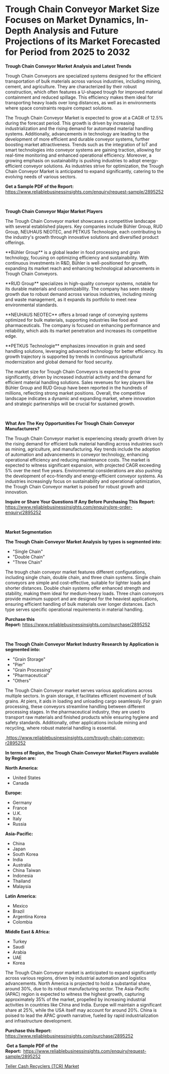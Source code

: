 <p><h1>Trough Chain Conveyor Market Size Focuses on Market Dynamics, In-Depth Analysis and Future Projections of its Market Forecasted for Period from 2025 to 2032</h1></p><p><strong>Trough Chain Conveyor Market Analysis and Latest Trends</strong></p>
<p><p>Trough Chain Conveyors are specialized systems designed for the efficient transportation of bulk materials across various industries, including mining, cement, and agriculture. They are characterized by their robust construction, which often features a U-shaped trough for improved material containment and reduced spillage. This efficiency makes them ideal for transporting heavy loads over long distances, as well as in environments where space constraints require compact solutions.</p><p>The Trough Chain Conveyor Market is expected to grow at a CAGR of 12.5% during the forecast period. This growth is driven by increasing industrialization and the rising demand for automated material handling systems. Additionally, advancements in technology are leading to the development of more efficient and durable conveyor systems, further boosting market attractiveness. Trends such as the integration of IoT and smart technologies into conveyor systems are gaining traction, allowing for real-time monitoring and enhanced operational efficiency. Moreover, a growing emphasis on sustainability is pushing industries to adopt energy-efficient conveyor solutions. As industries strive for optimization, the Trough Chain Conveyor Market is anticipated to expand significantly, catering to the evolving needs of various sectors.</p></p>
<p><strong>Get a Sample PDF of the Report:&nbsp;</strong> <a href="https://www.reliablebusinessinsights.com/enquiry/request-sample/2895252?utm_campaign=2662&utm_medium=2&utm_source=Github&utm_content=ia&utm_term=15032025&utm_id=trough-chain-conveyor">https://www.reliablebusinessinsights.com/enquiry/request-sample/2895252</a></p>
<p>&nbsp;</p>
<p><strong>Trough Chain Conveyor Major Market Players</strong></p>
<p><p>The Trough Chain Conveyor market showcases a competitive landscape with several established players. Key companies include Bühler Group, RUD Group, NEUHAUS NEOTEC, and PETKUS Technologie, each contributing to the industry's growth through innovative solutions and diversified product offerings.</p><p>**Bühler Group** is a global leader in food processing and grain technology, focusing on optimizing efficiency and sustainability. With continuous investments in R&D, Bühler is well-positioned for growth, expanding its market reach and enhancing technological advancements in Trough Chain Conveyors.</p><p>**RUD Group** specializes in high-quality conveyor systems, notable for its durable materials and customizability. The company has seen steady growth due to robust demand across various industries, including mining and waste management, as it expands its portfolio to meet new environmental standards.</p><p>**NEUHAUS NEOTEC** offers a broad range of conveying systems optimized for bulk materials, supporting industries like food and pharmaceuticals. The company is focused on enhancing performance and reliability, which aids its market penetration and increases its competitive edge.</p><p>**PETKUS Technologie** emphasizes innovation in grain and seed handling solutions, leveraging advanced technology for better efficiency. Its growth trajectory is supported by trends in continuous agricultural modernization and global demand for food security.</p><p>The market size for Trough Chain Conveyors is expected to grow significantly, driven by increased industrial activity and the demand for efficient material handling solutions. Sales revenues for key players like Bühler Group and RUD Group have been reported in the hundreds of millions, reflecting strong market positions. Overall, the competitive landscape indicates a dynamic and expanding market, where innovation and strategic partnerships will be crucial for sustained growth.</p></p>
<p>&nbsp;</p>
<p><strong>What Are The Key Opportunities For Trough Chain Conveyor Manufacturers?</strong></p>
<p><p>The Trough Chain Conveyor market is experiencing steady growth driven by the rising demand for efficient bulk material handling across industries such as mining, agriculture, and manufacturing. Key trends include the adoption of automation and advancements in conveyor technology, enhancing operational efficiency and reducing maintenance costs. The market is expected to witness significant expansion, with projected CAGR exceeding 5% over the next five years. Environmental considerations are also pushing the development of eco-friendly and energy-efficient conveyor systems. As industries increasingly focus on sustainability and operational optimization, the Trough Chain Conveyor market is poised for robust growth and innovation.</p></p>
<p><strong>Inquire or Share Your Questions If Any Before Purchasing This Report:</strong> <a href="https://www.reliablebusinessinsights.com/enquiry/pre-order-enquiry/2895252?utm_campaign=2662&utm_medium=2&utm_source=Github&utm_content=ia&utm_term=15032025&utm_id=trough-chain-conveyor">https://www.reliablebusinessinsights.com/enquiry/pre-order-enquiry/2895252</a></p>
<p>&nbsp;</p>
<p><strong>Market Segmentation</strong></p>
<p><strong>The Trough Chain Conveyor Market Analysis by types is segmented into:</strong></p>
<p><ul><li>"Single Chain"</li><li>"Double Chain"</li><li>"Three Chain"</li></ul></p>
<p><p>The trough chain conveyor market features different configurations, including single chain, double chain, and three chain systems. Single chain conveyors are simple and cost-effective, suitable for lighter loads and shorter distances. Double chain systems offer enhanced strength and stability, making them ideal for medium-heavy loads. Three chain conveyors provide maximum support and are designed for the heaviest applications, ensuring efficient handling of bulk materials over longer distances. Each type serves specific operational requirements in material handling.</p></p>
<p><strong>Purchase this Report:&nbsp;</strong><a href="https://www.reliablebusinessinsights.com/purchase/2895252?utm_campaign=2662&utm_medium=2&utm_source=Github&utm_content=ia&utm_term=15032025&utm_id=trough-chain-conveyor">https://www.reliablebusinessinsights.com/purchase/2895252</a></p>
<p>&nbsp;</p>
<p><strong>The Trough Chain Conveyor Market Industry Research by Application is segmented into:</strong></p>
<p><ul><li>"Grain Storage"</li><li>"Pier"</li><li>"Grain Processing"</li><li>"Pharmaceutical"</li><li>"Others"</li></ul></p>
<p><p>The Trough Chain Conveyor market serves various applications across multiple sectors. In grain storage, it facilitates efficient movement of bulk grains. At piers, it aids in loading and unloading cargo seamlessly. For grain processing, these conveyors streamline handling between different processing stages. In the pharmaceutical industry, they are used to transport raw materials and finished products while ensuring hygiene and safety standards. Additionally, other applications include mining and recycling, where robust material handling is essential.</p></p>
<p><a href="https://www.reliablebusinessinsights.com/trough-chain-conveyor-r2895252?utm_campaign=2662&utm_medium=2&utm_source=Github&utm_content=ia&utm_term=15032025&utm_id=trough-chain-conveyor">&nbsp;https://www.reliablebusinessinsights.com/trough-chain-conveyor-r2895252</a></p>
<p><strong>In terms of Region, the Trough Chain Conveyor Market Players available by Region are:</strong></p>
<p>
    <p> <strong> North America: </strong>
        <ul>
            <li>United States</li>
            <li>Canada</li>
        </ul>
        </p> 
    <p> <strong> Europe: </strong>
        <ul>
            <li>Germany</li>
            <li>France</li>
            <li>U.K.</li>
            <li>Italy</li>
            <li>Russia</li>
        </ul>
        </p> 
    <p> <strong> Asia-Pacific: </strong>
        <ul>
            <li>China</li>
            <li>Japan</li>
            <li>South Korea</li>
            <li>India</li>
            <li>Australia</li>
            <li>China Taiwan</li>
            <li>Indonesia</li>
            <li>Thailand</li>
            <li>Malaysia</li>
        </ul>
        </p> 
    <p> <strong> Latin America: </strong>
        <ul>
            <li>Mexico</li>
            <li>Brazil</li>
            <li>Argentina Korea</li>
            <li>Colombia</li>
        </ul>
        </p> 
    <p> <strong> Middle East & Africa: </strong>
        <ul>
            <li>Turkey</li>
            <li>Saudi</li>
            <li>Arabia</li>
            <li>UAE</li>
            <li>Korea</li>
        </ul>
    </p>
    </p>
<p><p>The Trough Chain Conveyor market is anticipated to expand significantly across various regions, driven by industrial automation and logistics advancements. North America is projected to hold a substantial share, around 30%, due to its robust manufacturing sector. The Asia-Pacific (APAC) region is expected to witness the highest growth, capturing approximately 35% of the market, propelled by increasing industrial activities in countries like China and India. Europe will maintain a significant share at 25%, while the USA itself may account for around 20%. China is poised to lead the APAC growth narrative, fueled by rapid industrialization and infrastructure development.</p></p>
<p><strong>Purchase this Report: </strong><a href="https://www.reliablebusinessinsights.com/purchase/2895252?utm_campaign=2662&utm_medium=2&utm_source=Github&utm_content=ia&utm_term=15032025&utm_id=trough-chain-conveyor">https://www.reliablebusinessinsights.com/purchase/2895252</a></p>
<p>&nbsp;<strong>Get a Sample PDF of the Report:&nbsp;&nbsp;</strong><a href="https://www.reliablebusinessinsights.com/enquiry/request-sample/2895252?utm_campaign=2662&utm_medium=2&utm_source=Github&utm_content=ia&utm_term=15032025&utm_id=trough-chain-conveyor">https://www.reliablebusinessinsights.com/enquiry/request-sample/2895252</a></p>
<p><strong></strong></p>
<p><p><a href="https://github.com/lisaeichler20775/Market-Research-Report-List-1/blob/main/teller-cash-recyclers-tcr-market.md?utm_campaign=2662&utm_medium=2&utm_source=Github&utm_content=ia&utm_term=15032025&utm_id=trough-chain-conveyor">Teller Cash Recyclers (TCR) Market</a></p></p>